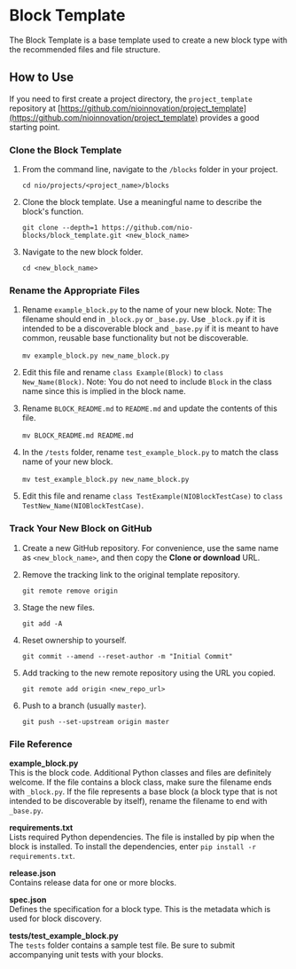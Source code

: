 # Block Template

The Block Template is a base template used to create a new block type with the recommended files and file structure.

## How to Use

If you need to first create a project directory, the `project_template` repository at [https://github.com/nioinnovation/project_template](https://github.com/nioinnovation/project_template) provides a good starting point.

### Clone the Block Template

  1. From the command line, navigate to the `/blocks` folder in your project.

      `cd nio/projects/<project_name>/blocks`
  2. Clone the block template. Use a meaningful name to describe the block's function.

      `git clone --depth=1 https://github.com/nio-blocks/block_template.git <new_block_name>`
  2. Navigate to the new block folder.

      `cd <new_block_name>`

### Rename the Appropriate Files

  1. Rename `example_block.py` to the name of your new block. Note: The filename should end in `_block.py` or `_base.py`. Use `_block.py` if it is intended to be a discoverable block and `_base.py` if it is meant to have common, reusable base functionality but not be discoverable.

        `mv example_block.py new_name_block.py`
  
  1. Edit this file and rename `class Example(Block)` to `class New_Name(Block)`. Note: You do not need to include `Block` in the class name since this is implied in the block name.

  1. Rename `BLOCK_README.md` to `README.md` and update the contents of this file.

        `mv BLOCK_README.md README.md`
  
  1. In the `/tests` folder, rename `test_example_block.py` to match the class name of your new block.

        `mv test_example_block.py new_name_block.py`
  
  1. Edit this file and rename `class TestExample(NIOBlockTestCase)` to `class TestNew_Name(NIOBlockTestCase)`.

### Track Your New Block on GitHub

  1. Create a new GitHub repository. For convenience, use the same name as `<new_block_name>`, and then copy the **Clone or download** URL.

  1. Remove the tracking link to the original template repository.

       `git remote remove origin`
  1. Stage the new files.

        `git add -A`
  1. Reset ownership to yourself.

        `git commit --amend --reset-author -m "Initial Commit"`
  1. Add tracking to the new remote repository using the URL you copied.

        `git remote add origin <new_repo_url>`
  1. Push to a branch (usually `master`).

        `git push --set-upstream origin master`

### File Reference

**example_block.py**<br>This is the block code. Additional Python classes and files are definitely welcome. If the file contains a block class, make sure the filename ends with `_block.py`. If the file represents a base block (a block type that is not intended to be discoverable by itself), rename the filename to end with `_base.py`.

**requirements.txt**
<br>Lists required Python dependencies. The file is installed by pip when the block is installed. To install the dependencies, enter `pip install -r requirements.txt`.

**release.json**<br>Contains release data for one or more blocks.

**spec.json**<br>Defines the specification for a block type. This is the metadata which is used for block discovery.

**tests/test_example_block.py**<br>The `tests` folder contains a sample test file. Be sure to submit accompanying unit tests with your blocks.

